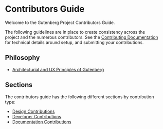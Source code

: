 # Contributors Guide

Welcome to the Gutenberg Project Contributors Guide.

The following guidelines are in place to create consistency across the project and the numerous contributors. See  the [Contributing Documentation](https://github.com/WordPress/gutenberg/blob/master/CONTRIBUTING.md) for technical details around setup, and submitting your contributions.

## Philosophy

* [Architecturial and UX Principles of Gutenberg](/docs/contributors/principles/)

## Sections

The contributors guide has the following different sections by contribution type:

* [Design Contributions](/docs/contributors/design.md)
* [Developer Contributions](/docs/contributors/develop.md)
* [Documentation Contributions](/docs/contributors/document.md)


